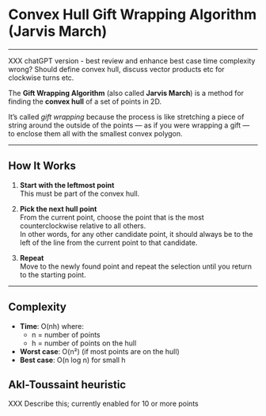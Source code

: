# Convex Hull Gift Wrapping Algorithm (Jarvis March)
---

XXX chatGPT version - best review and enhance
best case time complexity wrong?
Should define convex hull, discuss vector products etc for clockwise
turns etc.

The **Gift Wrapping Algorithm** (also called **Jarvis March**) is a method for finding the **convex hull** of a set of points in 2D.  

It’s called *gift wrapping* because the process is like stretching a piece of string around the outside of the points — as if you were wrapping a gift — to enclose them all with the smallest convex polygon.

---

## How It Works

1. **Start with the leftmost point**  
   This must be part of the convex hull.

2. **Pick the next hull point**  
   From the current point, choose the point that is the most counterclockwise relative to all others.  
   In other words, for any other candidate point, it should always be to the left of the line from the current point to that candidate.

3. **Repeat**  
   Move to the newly found point and repeat the selection until you return to the starting point.

---

## Complexity

- **Time**: O(nh) where:
  - n = number of points
  - h = number of points on the hull
- **Worst case**: O(n²) (if most points are on the hull)
- **Best case**: O(n log n) for small h




## Akl-Toussaint heuristic

XXX Describe this; currently enabled for 10 or more points
